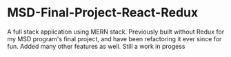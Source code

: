 # MSD-Final-Project-React-Redux

A full stack application using MERN stack. Previously built without Redux for my MSD program's final project, and have been refactoring it ever since for fun. Added many other features as well. Still a work in progess

